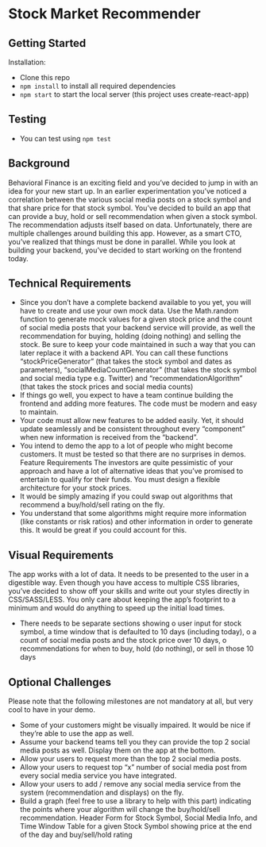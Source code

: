 # Stock Market Recommender

## Getting Started

Installation:

- Clone this repo
- `npm install` to install all required dependencies
- `npm start` to start the local server (this project uses create-react-app)

## Testing

- You can test using `npm test`

## Background

Behavioral Finance is an exciting field and you’ve decided to jump in with an idea for your new start up.
In an earlier experimentation you’ve noticed a correlation between the various social media posts on a
stock symbol and that share price for that stock symbol.
You’ve decided to build an app that can provide a buy, hold or sell recommendation when given a stock
symbol. The recommendation adjusts itself based on data.
Unfortunately, there are multiple challenges around building this app. However, as a smart CTO, you’ve
realized that things must be done in parallel. While you look at building your backend, you’ve decided to
start working on the frontend today.

## Technical Requirements
* Since you don’t have a complete backend available to you yet, you will have to create and use
your own mock data. Use the Math.random function to generate mock values for a given stock
price and the count of social media posts that your backend service will provide, as well the
recommendation for buying, holding (doing nothing) and selling the stock. Be sure to keep your
code maintained in such a way that you can later replace it with a backend API. You can call
these functions “stockPriceGenerator” (that takes the stock symbol and dates as parameters),
“socialMediaCountGenerator” (that takes the stock symbol and social media type e.g. Twitter)
and “recommendationAlgorithm” (that takes the stock prices and social media counts)
* If things go well, you expect to have a team continue building the frontend and adding more
features. The code must be modern and easy to maintain.
* Your code must allow new features to be added easily. Yet, it should update seamlessly and be
consistent throughout every “component” when new information is received from the
“backend”.
* You intend to demo the app to a lot of people who might become customers. It must be tested
so that there are no surprises in demos.
Feature Requirements
The investors are quite pessimistic of your approach and have a lot of alternative ideas that you’ve
promised to entertain to qualify for their funds. You must design a flexible architecture for your
stock prices.
* It would be simply amazing if you could swap out algorithms that recommend a buy/hold/sell
rating on the fly.
* You understand that some algorithms might require more information (like constants or risk
ratios) and other information in order to generate this. It would be great if you could account for
this.

## Visual Requirements
The app works with a lot of data. It needs to be presented to the user in a digestible way. Even
though you have access to multiple CSS libraries, you’ve decided to show off your skills and write
out your styles directly in CSS/SASS/LESS. You only care about keeping the app’s footprint to a
minimum and would do anything to speed up the initial load times.

* There needs to be separate sections showing
o user input for stock symbol, a time window that is defaulted to 10 days (including
today),
o a count of social media posts and the stock price over 10 days,
o recommendations for when to buy, hold (do nothing), or sell in those 10 days

## Optional Challenges
Please note that the following milestones are not mandatory at all, but very cool to have in your
demo.
* Some of your customers might be visually impaired. It would be nice if they’re able to use the
app as well.
* Assume your backend teams tell you they can provide the top 2 social media posts as well.
Display them on the app at the bottom.
* Allow your users to request more than the top 2 social media posts.
* Allow your users to request top “x” number of social media post from every social media service
you have integrated.
* Allow your users to add / remove any social media service from the system (recommendation
and displays) on the fly.
* Build a graph (feel free to use a library to help with this part) indicating the points where your
algorithm will change the buy/hold/sell recommendation.
Header
Form for Stock Symbol, Social Media Info, and Time Window
Table for a given Stock Symbol showing price at the end of the day and buy/sell/hold rating
